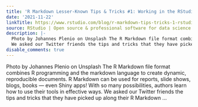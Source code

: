 ```yaml
---
title: 'R Markdown Lesser-Known Tips & Tricks #1: Working in the RStudio IDE'
date: '2021-11-22'
linkTitle: https://www.rstudio.com/blog/r-markdown-tips-tricks-1-rstudio-ide/
source: RStudio | Open source & professional software for data science teams on RStudio
description: |-
  Photo by Johannes Plenio on Unsplash The R Markdown file format combines R programming and the markdown language to create dynamic, reproducible documents. R Markdown can be used for reports, slide shows, blogs, books &mdash; even Shiny apps! With so many possibilities, authors learn how to use their tools in effective ways.
  We asked our Twitter friends the tips and tricks that they have picked up along their R Markdown ...
disable_comments: true
---
```

Photo by Johannes Plenio on Unsplash The R Markdown file format combines R programming and the markdown language to create dynamic, reproducible documents. R Markdown can be used for reports, slide shows, blogs, books &mdash; even Shiny apps! With so many possibilities, authors learn how to use their tools in effective ways.
We asked our Twitter friends the tips and tricks that they have picked up along their R Markdown ...